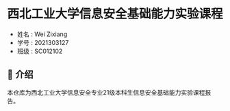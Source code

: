 
# 西北工业大学信息安全基础能力实验课程

- 姓名 : Wei Zixiang
- 学号 : 2021303127
- 班级 : SC012102

## 🚀 介绍

本仓库为西北工业大学信息安全专业21级本科生信息安全基础能力实验课程报告。